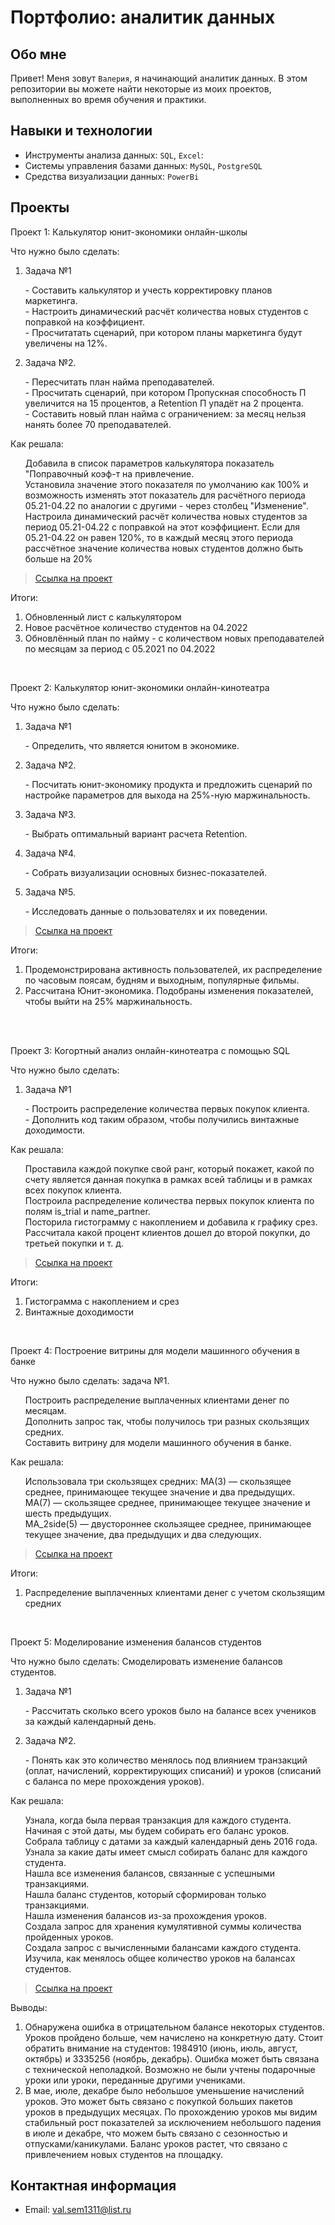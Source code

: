 # Портфолио: аналитик данных

## Обо мне 

Привет! Меня зовут ``Валерия``, я начинающий аналитик данных. 
В этом репозитории вы можете найти некоторые из моих проектов, выполненных во время обучения и практики.
<br>

## Навыки и технологии
- Инструменты анализа данных: ``SQL``, ``Excel``:  
- Системы управления базами данных: ``MySQL``, ``PostgreSQL``
- Средства визуализации данных: ``PowerBi``



## Проекты
<p> Проект 1: Калькулятор юнит-экономики онлайн-школы</p>
<p>Что нужно было сделать:<p>
<ol>
  <li>Задача №1</li>
  <p>- Составить калькулятор и учесть корректировку планов маркетинга.<br>
     - Настроить динамический расчёт количества новых студентов с поправкой на коэффициент.<br>
     - Просчитатать сценарий, при котором планы маркетинга будут увеличены на 12%.</p>

  <li>Задача №2.</li>
  <p>- Пересчитать план найма преподавателей.<br>
     - Просчитать сценарий, при котором Пропускная способность П увеличится на 15 процентов, а Retention П упадёт на 2 процента.<br>
     - Составить новый план найма с ограничением: за месяц нельзя нанять более 70 преподавателей.</p>
</ol>

<p>Как решала:<p>
<ol>
   <p>Добавила в список параметров калькулятора показатель "Поправочный коэф-т на привлечение.<br>
      Установила значение этого показателя по умолчанию как 100% и возможность изменять этот показатель для расчётного периода 05.21-04.22 по аналогии с другими - через столбец "Изменение".<br>
      Настроила динамический расчёт количества новых студентов за период 05.21-04.22 с поправкой на этот коэффициент. Если для 05.21-04.22 он равен 120%, то в каждый месяц этого периода рассчётное значение количества новых студентов должно быть больше на 20%</p>
</ol>

> <a href="https://drive.google.com/drive/folders/1ZbzTYPZcdyXgfU_YdhlYKsAGA6VQRqyi?usp=sharing">Ссылка на проект</a>

<p>Итоги:<p>
<ol>
  <li>Обновленный лист с калькулятором</li>
  <li>Новое расчётное количество студентов на 04.2022</li>
  <li>Обновлённый план по найму - с количеством новых преподавателей по месяцам за период с 05.2021 по 04.2022</li>
</ol>
<br> 

<p> Проект 2: Калькулятор юнит-экономики онлайн-кинотеатра</p>
<p>Что нужно было сделать:<p>
<ol>
  <li>Задача №1</li>
  <p>- Определить, что является юнитом в экономике.</p>
  <li>Задача №2.</li>
  <p>- Посчитать юнит-экономику продукта и предложить сценарий по настройке параметров для выхода на 25%-ную маржинальность.</p>
  <li>Задача №3.</li>
  <p>- Выбрать оптимальный вариант расчета Retention.</p> 
  <li>Задача №4.</li>
  <p>- Собрать визуализации основных бизнес-показателей.</p>
  <li>Задача №5.</li>
  <p>- Исследовать данные о пользователях и их поведении.</p>
</ol>

> <a href="https://drive.google.com/drive/folders/1ZbzTYPZcdyXgfU_YdhlYKsAGA6VQRqyi?usp=sharing">Ссылка на проект</a>
 
<p>Итоги:<p>
<ol>
  <li>Продемонстрирована активность пользователей, их распределение по часовым поясам, будням и выходным, популярные фильмы.</li>
  <li>Рассчитана Юнит-экономика. Подобраны изменения показателей, чтобы выйти на 25% маржинальность.</li>
</ol>
<br> 

<br> 
<p> Проект 3: Когортный анализ онлайн-кинотеатра с помощью SQL</p>
<p>Что нужно было сделать:<p>
<ol>
  <li>Задача №1</li>
  <p>- Построить распределение количества первых покупок клиента.<br>
     - Дополнить код таким образом, чтобы получились винтажные доходимости.</p>
</ol>

<p>Как решала:<p>
<ol>
   <p>Проставила каждой покупке свой ранг, который покажет, какой по счету является данная покупка в рамках всей таблицы и в рамках всех покупок клиента.<br>
      Построила распределение количества первых покупок клиента по полям is_trial и name_partner.<br>
      Посторила гистограмму с накоплением и добавила к графику срез.<br>
      Рассчитала какой процент клиентов дошел до второй покупки, до третьей покупки и т. д.</p>
</ol>
  
> <a href="https://drive.google.com/drive/folders/1ZbzTYPZcdyXgfU_YdhlYKsAGA6VQRqyi?usp=sharing">Ссылка на проект</a>

  <p>Итоги:<p>
<ol>
  <li>Гистограмма с накоплением и срез</li>
  <li>Винтажные доходимости</li>
</ol>

<br> 
<p>Проект 4: Построение витрины для модели машинного обучения в банке </p> 
<p>Что нужно было сделать: задача №1.<p>
<ol>
  <p>Построить распределение выплаченных клиентами денег по месяцам.<br>
     Дополнить запрос так, чтобы получилось три разных скользящих средних.<br>
     Составить витрину для модели машинного обучения в банке.</p>
</ol>

<p>Как решала:<p>
<ol>
  <p>Использовала три скользящех средних:
     MA(3) — скользящее среднее, принимающее текущее значение и два предыдущих.<br>
     MA(7) — скользящее среднее, принимающее текущее значение и шесть предыдущих.<br>
     MA_2side(5) — двустороннее скользящее среднее, принимающее текущее значение, два предыдущих и два следующих.</p>
</ol>

> <a href="https://drive.google.com/drive/folders/1ZbzTYPZcdyXgfU_YdhlYKsAGA6VQRqyi?usp=sharing">Ссылка на проект</a>
  
 <p>Итоги:<p>
<ol>
  <li>Распределение выплаченных клиентами денег с учетом скользящим средних</li>
</ol>
<br> 


<p>Проект 5: Моделирование изменения балансов студентов</p> 
<p>Что нужно было сделать: Смоделировать изменение балансов студентов.<p>
<ol>
  <li>Задача №1</li>
   <p>- Рассчитать сколько всего уроков было на балансе всех учеников за каждый календарный день.</p>
  <li>Задача №2.</li>
   <p>- Понять как это количество менялось под влиянием транзакций (оплат, начислений, корректирующих списаний) и уроков (списаний с баланса по мере прохождения уроков).</p>
</ol>

<p>Как решала:<p>
<ol>
   <p>Узнала, когда была первая транзакция для каждого студента. Начиная с этой даты, мы будем собирать его баланс уроков.<br> 
      Собрала таблицу с датами за каждый календарный день 2016 года.<br>
      Узнала за какие даты имеет смысл собирать баланс для каждого студента.<br>
      Нашла все изменения балансов, связанные с успешными транзакциями.<br>
      Нашла баланс студентов, который сформирован только транзакциями.<br>
      Нашла изменения балансов из-за прохождения уроков.<br>
      Создала запрос для хранения кумулятивной суммы количества пройденных уроков.<br>
      Создала запрос с вычисленными балансами каждого студента.<br>
      Изучила, как менялось общее количество уроков на балансах студентов.</p>
</ol>

> <a href="https://drive.google.com/drive/folders/1ZbzTYPZcdyXgfU_YdhlYKsAGA6VQRqyi?usp=sharing">Ссылка на проект</a>
 
 <p>Выводы:<p>
<ol>
  <li>Обнаружена ошибка в отрицательном балансе некоторых студентов. Уроков пройдено больше, чем начислено на конкретную дату. Стоит обратить внимание на студентов: 1984910 (июнь, июль, август, октябрь) и  3335256 (ноябрь, декабрь). Ошибка может быть связана с технической неполадкой. Возможно не были учтены подарочные уроки или уроки, переданные другими учениками.</li>
  <li>В  мае, июле, декабре было небольшое уменьшение начислений уроков. Это может быть связано с покупкой больших пакетов уроков в предыдущих месяцах. По прохождению уроков мы видим стабильный рост показателей за исключением небольшого падения в июле и декабре, что можем быть связано с сезонностью и отпусками/каникулами. Баланс уроков растет, что связано с привлечением новых студентов на площадку.</li>
  
</ol>

## Контактная информация
- Email: val.sem1311@list.ru
